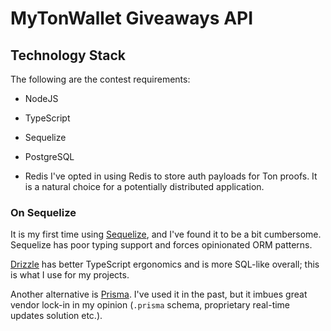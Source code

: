 # MyTonWallet Giveaways API

## Technology Stack

The following are the contest requirements:

- NodeJS
- TypeScript
- Sequelize
- PostgreSQL

- Redis
  I've opted in using Redis to store auth payloads for Ton proofs.
  It is a natural choice for a potentially distributed application.

### On Sequelize

It is my first time using [Sequelize](https://sequelize.org), and I've found it to be a bit cumbersome.
Sequelize has poor typing support and forces opinionated ORM patterns.

[Drizzle](https://orm.drizzle.team) has better TypeScript ergonomics and is more SQL-like overall; this is what I use for my projects.

Another alternative is [Prisma](https://prisma.io).
I've used it in the past, but it imbues great vendor lock-in in my opinion (`.prisma` schema, proprietary real-time updates solution etc.).
